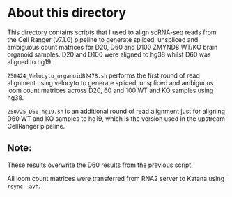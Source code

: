 # About this directory

This directory contains scripts that I used to align scRNA-seq reads from the Cell Ranger (v7.1.0) pipeline to generate spliced, unspliced and ambiguous count matrices for D20, D60 and D100 ZMYND8 WT/KO brain organoid samples. D20 and D100 were aligned to hg38 whilst D60 was aligned to hg19.

`250424_Velocyto_organoidB2478.sh` performs the first round of read alignment using velocyto to generate spliced, unspliced and ambiguous loom count matrices across D20, 60 and 100 WT and KO samples using hg38.

`250725_D60_hg19.sh` is an additional round of read alignment just for aligning D60 WT and KO samples to hg19, which is the version used in the upstream CellRanger pipeline. 
## Note:
These results overwrite the D60 results from the previous script.

All loom count matrices were transferred from RNA2 server to Katana using `rsync -avh`.
